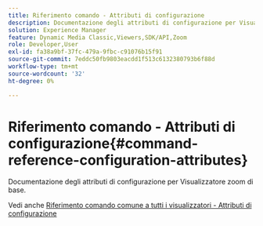 ```yaml
---
title: Riferimento comando - Attributi di configurazione
description: Documentazione degli attributi di configurazione per Visualizzatore zoom di base.
solution: Experience Manager
feature: Dynamic Media Classic,Viewers,SDK/API,Zoom
role: Developer,User
exl-id: fa38a9bf-37fc-479a-9fbc-c91076b15f91
source-git-commit: 7eddc50fb9803eacdd1f513c6132380793b6f88d
workflow-type: tm+mt
source-wordcount: '32'
ht-degree: 0%

---
```


# Riferimento comando - Attributi di configurazione{#command-reference-configuration-attributes}

Documentazione degli attributi di configurazione per Visualizzatore zoom di base.

<!--<a id="section_F52FF0F139604447A870ABE6E1C03444"></a>-->

Vedi anche [Riferimento comando comune a tutti i visualizzatori - Attributi di configurazione](../../../r-html5-viewer-20-cmdref-configattrib/r-html5-viewer-20-cmdref-configattrib.md#concept-850e0f2c49b949deb7cfbfd330d329bd)
